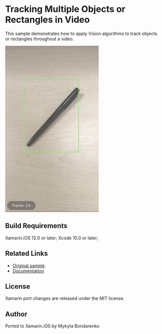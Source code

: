 Tracking Multiple Objects or Rectangles in Video
============

This sample demonstrates how to apply Vision algorithms to track objects or rectangles throughout a video.

![Detected Object](https://github.com/xamarin/ios-samples/blob/master/ios12/VisionObjectTrack/Screenshots/screenshot-2.png)

Build Requirements
-------

Xamarin.iOS 12.0 or later; Xcode 10.0 or later;

Related Links
-------

- [Original sample](https://developer.apple.com/documentation/vision/tracking_multiple_objects_or_rectangles_in_video).
- [Documentation](https://developer.apple.com/documentation/vision)

License
-------

Xamarin port changes are released under the MIT license.

Author
------

Ported to Xamarin.iOS by Mykyta Bondarenko
